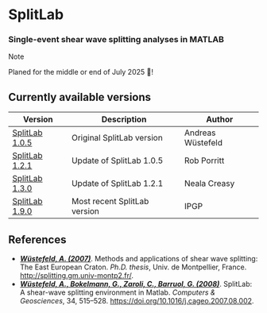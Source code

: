 # SplitLab

### Single-event shear wave splitting analyses in MATLAB

> [!NOTE]
> Planed for the middle or end of July 2025 🚀!


## Currently available versions

| Version | Description | Author |
| --- | --- | --- |
| [SplitLab 1.0.5](http://splitting.gm.univ-montp2.fr/) | Original SplitLab version | Andreas Wüstefeld |
| [SplitLab 1.2.1](https://robporritt.wordpress.com/software/) | Update of SplitLab 1.0.5 | Rob Porritt |
| [SplitLab 1.3.0](https://github.com/nmcreasy/SplitLab1.3.0) | Update of SplitLab 1.2.1 | Neala Creasy |
| [SplitLab 1.9.0](https://github.com/IPGP/splitlab) | Most recent SplitLab version | IPGP |


## References

- [**_Wüstefeld, A. (2007)_**](http://splitting.gm.univ-montp2.fr/).
  Methods and applications of shear wave splitting: The East European Craton.
  *Ph.D. thesis*, Univ. de Montpellier, France.
  http://splitting.gm.univ-montp2.fr/.
- [**_Wüstefeld, A., Bokelmann, G., Zaroli, C., Barruol, G. (2008)_**](https://doi.org/10.1016/j.cageo.2007.08.002).
  SplitLab: A shear-wave splitting environment in Matlab.
  *Computers & Geosciences*, 34, 515–528.
  https://doi.org/10.1016/j.cageo.2007.08.002.
